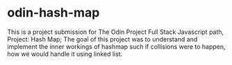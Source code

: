 # odin-hash-map
This is a project submission for The Odin Project Full Stack Javascript path, Project: Hash Map; The goal of this project was to understand and implement the inner workings of hashmap such if collisions were to happen, how we would handle it using linked list. 
